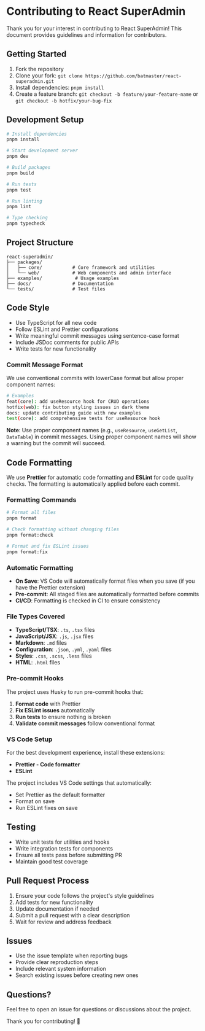 # Contributing to React SuperAdmin

Thank you for your interest in contributing to React SuperAdmin! This document
provides guidelines and information for contributors.

## Getting Started

1. Fork the repository
2. Clone your fork:
   `git clone https://github.com/batmaster/react-superadmin.git`
3. Install dependencies: `pnpm install`
4. Create a feature branch: `git checkout -b feature/your-feature-name` or
   `git checkout -b hotfix/your-bug-fix`

## Development Setup

```bash
# Install dependencies
pnpm install

# Start development server
pnpm dev

# Build packages
pnpm build

# Run tests
pnpm test

# Run linting
pnpm lint

# Type checking
pnpm typecheck
```

## Project Structure

```
react-superadmin/
├── packages/
│   ├── core/           # Core framework and utilities
│   └── web/            # Web components and admin interface
├── examples/            # Usage examples
├── docs/               # Documentation
└── tests/              # Test files
```

## Code Style

- Use TypeScript for all new code
- Follow ESLint and Prettier configurations
- Write meaningful commit messages using sentence-case format
- Include JSDoc comments for public APIs
- Write tests for new functionality

### Commit Message Format

We use conventional commits with lowerCase format but allow proper component
names:

```bash
# Examples
feat(core): add useResource hook for CRUD operations
hotfix(web): fix button styling issues in dark theme
docs: update contributing guide with new examples
test(core): add comprehensive tests for useResource hook
```

**Note**: Use proper component names (e.g., `useResource`, `useGetList`,
`DataTable`) in commit messages. Using proper component names will show a
warning but the commit will succeed.

## Code Formatting

We use **Prettier** for automatic code formatting and **ESLint** for code
quality checks. The formatting is automatically applied before each commit.

### Formatting Commands

```bash
# Format all files
pnpm format

# Check formatting without changing files
pnpm format:check

# Format and fix ESLint issues
pnpm format:fix
```

### Automatic Formatting

- **On Save**: VS Code will automatically format files when you save (if you
  have the Prettier extension)
- **Pre-commit**: All staged files are automatically formatted before commits
- **CI/CD**: Formatting is checked in CI to ensure consistency

### File Types Covered

- **TypeScript/TSX**: `.ts`, `.tsx` files
- **JavaScript/JSX**: `.js`, `.jsx` files
- **Markdown**: `.md` files
- **Configuration**: `.json`, `.yml`, `.yaml` files
- **Styles**: `.css`, `.scss`, `.less` files
- **HTML**: `.html` files

### Pre-commit Hooks

The project uses Husky to run pre-commit hooks that:

1. **Format code** with Prettier
2. **Fix ESLint issues** automatically
3. **Run tests** to ensure nothing is broken
4. **Validate commit messages** follow conventional format

### VS Code Setup

For the best development experience, install these extensions:

- **Prettier - Code formatter**
- **ESLint**

The project includes VS Code settings that automatically:

- Set Prettier as the default formatter
- Format on save
- Run ESLint fixes on save

## Testing

- Write unit tests for utilities and hooks
- Write integration tests for components
- Ensure all tests pass before submitting PR
- Maintain good test coverage

## Pull Request Process

1. Ensure your code follows the project's style guidelines
2. Add tests for new functionality
3. Update documentation if needed
4. Submit a pull request with a clear description
5. Wait for review and address feedback

## Issues

- Use the issue template when reporting bugs
- Provide clear reproduction steps
- Include relevant system information
- Search existing issues before creating new ones

## Questions?

Feel free to open an issue for questions or discussions about the project.

Thank you for contributing! 🚀

